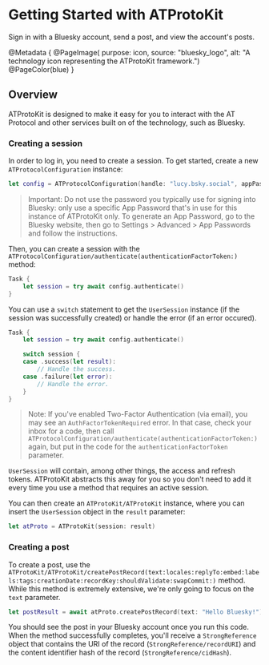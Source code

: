 # Getting Started with ATProtoKit

Sign in with a Bluesky account, send a post, and view the account's posts.

@Metadata {
    @PageImage(
        purpose: icon, 
        source: "bluesky_logo", 
        alt: "A technology icon representing the ATProtoKit framework.")
    @PageColor(blue)
}

## Overview

ATProtoKit is designed to make it easy for you to interact with the AT Protocol and other services built on of the technology, such as Bluesky. 

### Creating a session

In order to log in, you need to create a session. To get started, create a new ``ATProtocolConfiguration`` instance:

```swift
let config = ATProtocolConfiguration(handle: "lucy.bsky.social", appPassword: "g8DBhaj-948uBho-Zh6c8Wl")
```
 
> Important: Do not use the password you typically use for signing into Bluesky: only use a specific App Password that's in use for this instance of ATProtoKit only. To generate an App Password, go to the Bluesky website, then go to Settings > Advanced > App Passwords and follow the instructions.

Then, you can create a session with the ``ATProtocolConfiguration/authenticate(authenticationFactorToken:)`` method:

```swift
Task {
    let session = try await config.authenticate()
}
```

You can use a `switch` statement to get the ``UserSession`` instance (if the session was successfully created) or handle the error (if an error occured).

```swift
Task {
    let session = try await config.authenticate()

    switch session {
    case .success(let result):
        // Handle the success.
    case .failure(let error):
        // Handle the error.
    }
}
```

> Note: If you've enabled Two-Factor Authentication (via email), you may see an `AuthFactorTokenRequired` error. In that case, check your inbox for a code, then call ``ATProtocolConfiguration/authenticate(authenticationFactorToken:)`` again, but put in the code for the `authenticationFactorToken` parameter.

``UserSession`` will contain, among other things, the access and refresh tokens. ATProtoKit abstracts this away for you so you don't need to add it every time you use a method that requires an active session.

You can then create an ``ATProtoKit/ATProtoKit`` instance, where you can insert the ``UserSession`` object in the `result` parameter:

```swift
let atProto = ATProtoKit(session: result)
```

### Creating a post
To create a post, use the ``ATProtoKit/ATProtoKit/createPostRecord(text:locales:replyTo:embed:labels:tags:creationDate:recordKey:shouldValidate:swapCommit:)`` method. While this method is extremely extensive, we're only going to focus on the `text` parameter.

```swift
let postResult = await atProto.createPostRecord(text: "Hello Bluesky!")
```

You should see the post in your Bluesky account once you run this code. When the method successfully completes, you'll receive a ``StrongReference`` object that contains the URI of the record (``StrongReference/recordURI``) and the content identifier hash of the record (``StrongReference/cidHash``).

